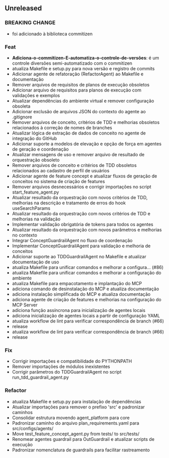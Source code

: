 ## Unreleased

### BREAKING CHANGE

-  foi adicionado à biblioteca commitizen

### Feat

- **Adiciona-o-commitizen-E-automatiza-o-controle-de-versões**: é um controle diversões semi-automatizado com o commitizen
- atualiza Makefile e setup.py para nova versão e registro de commits
- Adicionar agente de refatoração (RefactorAgent) ao Makefile e documentação
- Remover arquivos de requisitos de planos de execução obsoletos
- Adicionar arquivo de requisitos para planos de execução com validações e exemplos
- Atualizar dependências do ambiente virtual e remover configuração obsoleta
- Adicionar exclusão de arquivos JSON do contexto do agente ao .gitignore
- Remover arquivos de conceito, critérios de TDD e melhorias obsoletos relacionados à correção de nomes de branches
- Atualizar lógica de extração de dados de conceito no agente de integração do GitHub
- Adicionar suporte a modelos de elevação e opção de força em agentes de geração e coordenação
- Atualizar mensagens de uso e remover arquivo de resultado de orquestração obsoleto
- Remover arquivos de conceito e critérios de TDD obsoletos relacionados ao cadastro de perfil de usuários
- Adicionar agente de feature concept e atualizar fluxos de geração de conceitos no sistema de criação de features
- Remover arquivos desnecessários e corrigir importações no script start_feature_agent.py
- Atualizar resultado da orquestração com novos critérios de TDD, melhorias na descrição e tratamento de erros do hook useSearchParams
- Atualizar resultado da orquestração com novos critérios de TDD e melhorias na validação
- Implementar validação obrigatória de tokens para todos os agentes
- Atualizar resultado da orquestração com novos parâmetros e melhorias no contexto
- Integrar ConceptGuardrailAgent no fluxo de coordenação
- Implementar ConceptGuardrailAgent para validação e melhoria de conceitos
- Adicionar suporte ao TDDGuardrailAgent no Makefile e atualizar documentação de uso
- atualiza Makefile para unificar comandos e melhorar a configura… (#86)
- atualiza Makefile para unificar comandos e melhorar a configuração do ambiente
- atualiza Makefile para empacotamento e implantação do MCP
- adiciona comando de desinstalação do MCP e atualiza documentação
- adiciona instalação simplificada do MCP e atualiza documentação
- adiciona agente de criação de features e melhorias na configuração do MCP Server
- adiciona função assíncrona para inicialização de agentes locais
- adiciona inicialização de agentes locais a partir de configuração YAML
- atualiza workflow de lint para verificar correspondência de branch (#66)
- release
- atualiza workflow de lint para verificar correspondência de branch (#66)
- release

### Fix

- Corrigir importações e compatibilidade do PYTHONPATH
- Remover importações de módulos inexistentes
- Corrigir parâmetros do TDDGuardrailAgent no script run_tdd_guardrail_agent.py

### Refactor

- atualiza Makefile e setup.py para instalação de dependências
- Atualizar importações para remover o prefixo 'src' e padronizar caminhos
- Consolidar estrutura movendo agent_platform para core
- Padronizar caminho do arquivo plan_requirements.yaml para src/configs/agents/
- Move test_feature_concept_agent.py from tests/ to src/tests/
- Renomear agentes guardrail para OutGuardrail e atualizar scripts de execução
- Padronizar nomenclatura de guardrails para facilitar rastreamento
